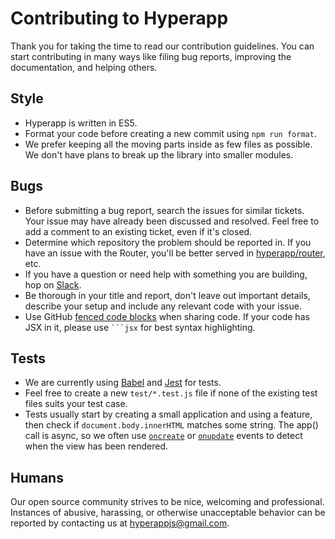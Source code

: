 # Contributing to Hyperapp

Thank you for taking the time to read our contribution guidelines. You can start contributing in many ways like filing bug reports, improving the documentation, and helping others.

## Style

* Hyperapp is written in ES5.
* Format your code before creating a new commit using `npm run format`.
* We prefer keeping all the moving parts inside as few files as possible. We don't have plans to break up the library into smaller modules.

## Bugs

* Before submitting a bug report, search the issues for similar tickets. Your issue may have already been discussed and resolved. Feel free to add a comment to an existing ticket, even if it's closed.
* Determine which repository the problem should be reported in. If you have an issue with the Router, you'll be better served in [hyperapp/router](https://github.com/hyperapp/router), etc.
* If you have a question or need help with something you are building, hop on [Slack](https://hyperappjs.herokuapp.com).
* Be thorough in your title and report, don't leave out important details, describe your setup and include any relevant code with your issue.
* Use GitHub [fenced code blocks](https://help.github.com/articles/creating-and-highlighting-code-blocks/) when sharing code. If your code has JSX in it, please use <code>```jsx</code> for best syntax highlighting.

## Tests

* We are currently using [Babel](https://babeljs.io) and [Jest](http://facebook.github.io/jest) for tests.
* Feel free to create a new `test/*.test.js` file if none of the existing test files suits your test case.
* Tests usually start by creating a small application and using a feature, then check if `document.body.innerHTML` matches some string. The app() call is async, so we often use [`oncreate`](advanced.md#oncreate) or [`onupdate`](advanced.md#onupdate) events to detect when the view has been rendered.

## Humans

Our open source community strives to be nice, welcoming and professional. Instances of abusive, harassing, or otherwise unacceptable behavior can be reported by contacting us at [hyperappjs@gmail.com](hyperappjs@gmail.com).
